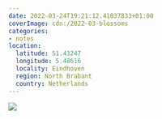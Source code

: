 ```yaml
---
date: 2022-03-24T19:21:12.41037833+01:00
coverImage: cdn:/2022-03-blossoms
categories:
- notes
location:
  latitude: 51.43247
  longitude: 5.48616
  locality: Eindhoven
  region: North Brabant
  country: Netherlands
---
```


![](cdn:/2022-03-blossoms?class=fw)
